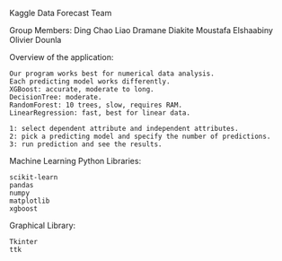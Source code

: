 Kaggle Data Forecast Team

Group Members:
	Ding Chao Liao
  Dramane Diakite
  Moustafa Elshaabiny
  Olivier Dounla
  
Overview of the application:

	Our program works best for numerical data analysis.
	Each predicting model works differently.
	XGBoost: accurate, moderate to long.
	DecisionTree: moderate.
	RandomForest: 10 trees, slow, requires RAM.
	LinearRegression: fast, best for linear data.

	1: select dependent attribute and independent attributes.
	2: pick a predicting model and specify the number of predictions.
	3: run prediction and see the results.


Machine Learning Python Libraries:

	scikit-learn
	pandas
	numpy
	matplotlib
	xgboost

Graphical Library:

	Tkinter
	ttk
